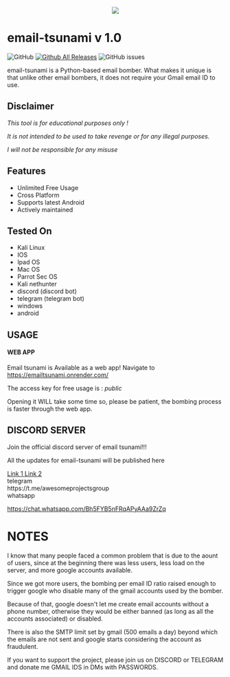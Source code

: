 <p align="center">
  <img src="https://i.imgur.com/qqeoIIo.png" />
</p>

# email-tsunami v 1.0

![GitHub](https://img.shields.io/github/license/profeshnul-duvlupur/email-tsunami)
[![Github All Releases](https://img.shields.io/github/downloads/profeshnul-duvlupur/email-tsunami/total.svg)]()
![GitHub issues](https://img.shields.io/github/issues/profeshnul-duvlupur/email-tsunami)

email-tsunami is a Python-based email bomber. What makes it unique is that unlike other email bombers, it does not require your Gmail email ID to use.


## Disclaimer
*This tool is for educational purposes only !*

_It is not intended to be used to take revenge or for any illegal purposes._

*I will not be responsible for any misuse*


## Features
* Unlimited Free Usage
* Cross Platform
* Supports latest Android
* Actively maintained


## Tested On
* Kali Linux
* IOS
* Ipad OS
* Mac OS
* Parrot Sec OS
* Kali nethunter
* discord (discord bot)
* telegram (telegram bot)
* windows
* android
  
  
## USAGE 
#### WEB APP 

Email tsunami is  Available as a web app!
Navigate to https://emailtsunami.onrender.com/

The access key for free usage is : *public*

Opening it WILL take some time so, please be patient, the bombing process is faster through the web app.


## DISCORD SERVER

Join the official discord server of email tsunami!!!

All the updates for email-tsunami will be published here

<a href=https://discord.com/invite/ndp64XbtPp>
Link 1
</a>

<a href=https://discord.gg/ndp64XbtPp.>
Link 2
</a>
<br>
telegram
<br>
https://t.me/awesomeprojectsgroup



<br>
whatsapp 

<br>

https://chat.whatsapp.com/Bh5FYB5nFRqAPyAAa9ZrZq
<br>

# NOTES

I know that many people faced a common problem that is due to the aount of users, since at the beginning there was less users, less load on the server, and more google accounts available.

Since we got more users, the bombing per email ID ratio raised enough to trigger google who disable many of the gmail accounts used by the bomber.

Because of that, google doesn't let me create email accounts without a phone number, otherwise they would be either banned (as long as all the accounts associated) or disabled.

There is also the SMTP limit set by gmail (500 emails a day) beyond which the emails are not sent and google starts considering the account as fraudulent.

If you want to support the project, please join us on DISCORD or TELEGRAM and donate me GMAIL IDS in DMs with PASSWORDS.

